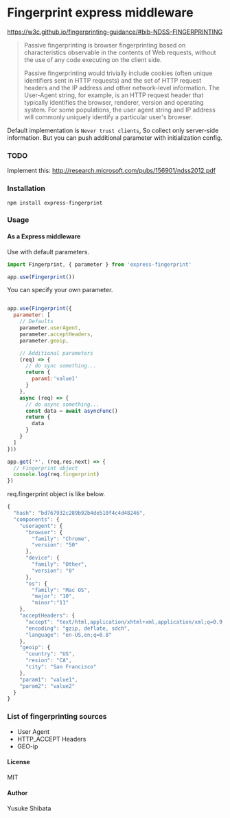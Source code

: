 # Fingerprint express middleware

https://w3c.github.io/fingerprinting-guidance/#bib-NDSS-FINGERPRINTING
> Passive fingerprinting is browser fingerprinting based on characteristics observable in the contents of Web requests, without the use of any code executing on the client side.
>
> Passive fingerprinting would trivially include cookies (often unique identifiers sent in HTTP requests) and the set of HTTP request headers and the IP address and other network-level information. The User-Agent string, for example, is an HTTP request header that typically identifies the browser, renderer, version and operating system. For some populations, the user agent string and IP address will commonly uniquely identify a particular user's browser.

Default implementation is `Never trust clients`, So collect only server-side information.
But you can push additional parameter with initialization config.

### TODO

Implement this:
http://research.microsoft.com/pubs/156901/ndss2012.pdf

### Installation

```
npm install express-fingerprint
```
### Usage

#### As a Express middleware

Use with default parameters.

```javascript
import Fingerprint, { parameter } from 'express-fingerprint'

app.use(Fingerprint())
```

You can specify your own parameter.

```javascript

app.use(Fingerprint({
  parameter: [
    // Defaults
    parameter.userAgent,
    parameter.acceptHeaders,
    parameter.geoip,

    // Additional parameters
    (req) => {
      // do sync something...
      return {
        param1:'value1'
      }
    },
    async (req) => {
      // do async something...
      const data = await asyncFunc()
      return {
        data
      }
    }
  ]
}))

app.get('*', (req,res,next) => {
  // Fingerprint object
  console.log(req.fingerprint)
})
```

req.fingerprint object is like below.

```javascript
{
  "hash": "bd767932c289b92b4de510f4c4d48246",
  "components": {
    "useragent": {
      "browser": {
        "family": "Chrome",
        "version": "50"
      },
      "device": {
        "family": "Other",
        "version": "0"
      },
      "os": {
        "family": "Mac OS",
        "major": "10",
        "minor":"11"
    },
    "acceptHeaders": {
      "accept": "text/html,application/xhtml+xml,application/xml;q=0.9,image/webp,*/*;q=0.8",
      "encoding": "gzip, deflate, sdch",
      "language": "en-US,en;q=0.8"
    },
    "geoip": {
      "country": "US",
      "resion": "CA",
      "city": "San Francisco"
    },
    "param1": "value1",
    "param2": "value2"
  }
}
```

### List of fingerprinting sources

* User Agent
* HTTP_ACCEPT Headers
* GEO-ip

#### License

MIT

#### Author

Yusuke Shibata
